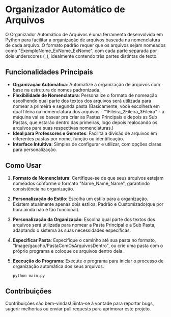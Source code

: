 # Organizador Automático de Arquivos

O Organizador Automático de Arquivos é uma ferramenta desenvolvida em Python para facilitar a organização  de arquivos baseada na nomenclatura de cada arquivo. O formato padrão requer que os arquivos sejam nomeados como "ExemploNome_ExNome_ExNome", com cada parte separada por dois underscores (_), idealmente contendo três partes distintas de texto.

## Funcionalidades Principais

- **Organização Automática**: Automatize a organização de arquivos com base na estrutura de nomes padronizada.
- **Flexibilidade de Nomenclatura**: Personalize o formato de nomeação escolhendo qual parte dos textos dos arquivos será utilizada para nomear a primeira e segunda pasta (Basicamente, você escolherá em qual fileira na nomenclatura dos arquivos - "1Fileira_2Fileira_3Fileira" - a máquina vai se basear pra criar as Pastas Principais e depois as Sub Pastas, que estarão dentro das primeiras, logo depois realocando os arquivos para suas respectivas nomenclaturas.)
- **Ideal para Professores e Gerentes**: Facilita a divisão de arquivos em diferentes pastas por nome, função ou identificação.
- **Interface Intuitiva**: Simples de configurar e utilizar, com opções claras para personalização.

## Como Usar

1. **Formato de Nomenclatura**: Certifique-se de que seus arquivos estejam nomeados conforme o formato "Name_Name_Name", garantindo consistência na organização.

2. **Personalização do Estilo**: Escolha um estilo para a organização. Existem atualmente apenas dois estilos. Padrão e Customizado(que por hora ainda não é tão funcional).
   
3. **Personalização da Organização**: Escolha qual parte dos textos dos arquivos será utilizada para nomear a Pasta Principal e a Sub Pasta, adaptando o sistema às suas necessidades específicas.

4. **Especificar Pasta**: Especifique o caminho até sua pasta no formato, "Image/gaucho/PastaComOsArquivosDentro", ou crie uma pasta com o próprio programa e coloque os arquivos dentro dela. 

5. **Execução do Programa**: Execute o programa para iniciar o processo de organização automática dos seus arquivos.


   ```
   python main.py
   ```

## Contribuições

Contribuições são bem-vindas! Sinta-se à vontade para reportar bugs, sugerir melhorias ou enviar pull requests para aprimorar este projeto.
